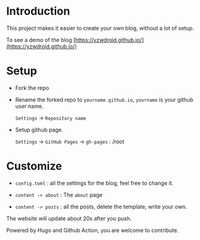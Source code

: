 # Introduction

This project makes it easier to create your own blog, without a lot of setup.

To see a demo of the blog [https://yzwdroid.github.io/](https://yzwdroid.github.io/)


# Setup

- Fork the repo

- Rename the forked repo to `yourname.github.io`, `yourname` is your github user
  name.

  `Settings` ->  `Repository name`

- Setup github page.

  `Settings` -> `GitHub Pages` -> `gh-pages`  :  /root 


# Customize

- `config.toml` : all the settings for the blog, feel free to change it.

- `content -> about` : The `about` page

- `content -> posts` : all the posts, delete the template, write your own.

The website will update about 20s after you push.

Powered by Hugo and Github Action, you are welcome to contribute.




